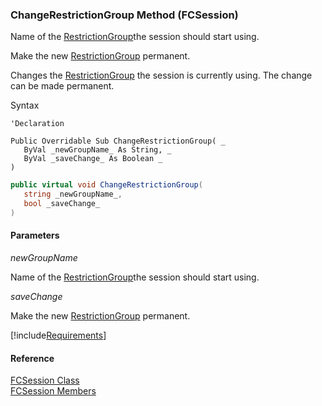 ﻿### ChangeRestrictionGroup Method (FCSession)

Name of the [RestrictionGroup](fcSDK~FChoice.Foundation.DataObjects.RestrictionGroup.md)the session should start using.

Make the new [RestrictionGroup](fcSDK~FChoice.Foundation.DataObjects.RestrictionGroup.md) permanent.

Changes the [RestrictionGroup](fcSDK~FChoice.Foundation.DataObjects.RestrictionGroup.md) the session is currently using. The change can be made permanent.

Syntax

```vbnet
'Declaration

Public Overridable Sub ChangeRestrictionGroup( _
   ByVal _newGroupName_ As String, _
   ByVal _saveChange_ As Boolean _
) 
```

```csharp
public virtual void ChangeRestrictionGroup( 
   string _newGroupName_,
   bool _saveChange_
)
```

#### Parameters

_newGroupName_

Name of the [RestrictionGroup](fcSDK~FChoice.Foundation.DataObjects.RestrictionGroup.md)the session should start using.

_saveChange_

Make the new [RestrictionGroup](fcSDK~FChoice.Foundation.DataObjects.RestrictionGroup.md) permanent.

[!include[Requirements](../partials/requirements.md)]

#### Reference

[FCSession Class](fcSDK~FChoice.Foundation.FCSession.md)  
[FCSession Members](fcSDK~FChoice.Foundation.FCSession_members.md)